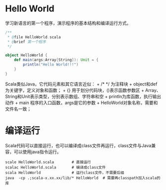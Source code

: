 # Hello World
学习新语言的第一个程序，演示程序的基本结构和编译运行方式。

```Scala
/**
 * @file HelloWorld.scala
 * @brief 第一个程序
 */

object HelloWorld {
    def main(args:Array[String]): Unit = {
        println("Hello World!!!")
    }
}
```
Scala类似Java，它代码元素和其它语言近似：
    + /\* \*/ 为注释块
    + object和def为关键字，定义对象和函数；
    + {} 用于划分代码块，()表示函数参数区
    + Array、String和Unit表示类型，分别表示数组、字符串和空
    + println为库函数，执行输出动作
    + main 程序的入口函数，args是它的参数
    + HelloWorld对象名称，需要和文件名一致；

# 编译运行

Scala代码可以直接运行，也可以编译成class文件再运行，class文件与Java兼容，可以使用java指令运行。

    scale HelloWorld.scala        # 直接运行
    scalac HelloWorld.scala       # 编译成class文件
    scala HelloWorld              # 运行class文件，不需要后缀    
    java  -cp .;scala-x.xx.xx/lib/* HelloWorld	# 需要再classpath加入scala的库


